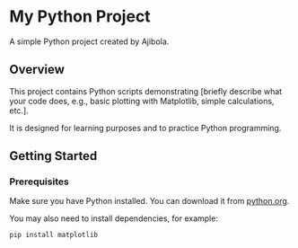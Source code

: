 # My Python Project

A simple Python project created by Ajibola.

## Overview

This project contains Python scripts demonstrating [briefly describe what your code does, e.g., basic plotting with Matplotlib, simple calculations, etc.].  

It is designed for learning purposes and to practice Python programming.

## Getting Started

### Prerequisites

Make sure you have Python installed. You can download it from [python.org](https://www.python.org/).  

You may also need to install dependencies, for example:

```bash
pip install matplotlib
